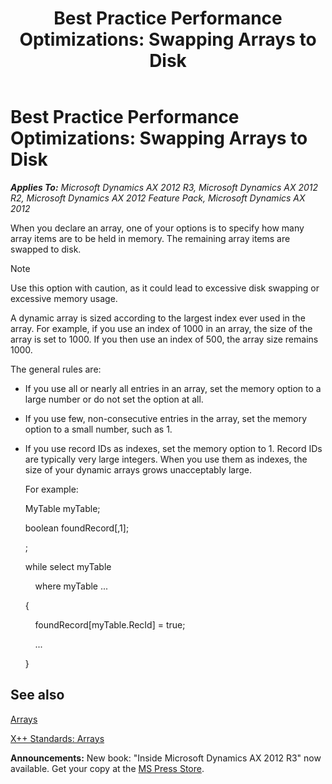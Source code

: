 ﻿---
title: 'Best Practice Performance Optimizations: Swapping Arrays to Disk'
TOCTitle: 'Performance Optimizations: Swapping Arrays to Disk'
ms:assetid: affdd249-d05a-4a56-af03-032d871578a9
ms:mtpsurl: https://msdn.microsoft.com/en-us/library/Aa855880(v=AX.60)
ms:contentKeyID: 35249734
ms.date: 05/18/2015
mtps_version: v=AX.60
---

# Best Practice Performance Optimizations: Swapping Arrays to Disk 


_**Applies To:** Microsoft Dynamics AX 2012 R3, Microsoft Dynamics AX 2012 R2, Microsoft Dynamics AX 2012 Feature Pack, Microsoft Dynamics AX 2012_

When you declare an array, one of your options is to specify how many array items are to be held in memory. The remaining array items are swapped to disk.


> [!NOTE]
> <P>Use this option with caution, as it could lead to excessive disk swapping or excessive memory usage.</P>



A dynamic array is sized according to the largest index ever used in the array. For example, if you use an index of 1000 in an array, the size of the array is set to 1000. If you then use an index of 500, the array size remains 1000.

The general rules are:

  - If you use all or nearly all entries in an array, set the memory option to a large number or do not set the option at all.

  - If you use few, non-consecutive entries in the array, set the memory option to a small number, such as 1.

  - If you use record IDs as indexes, set the memory option to 1. Record IDs are typically very large integers. When you use them as indexes, the size of your dynamic arrays grows unacceptably large.
    
    For example:
    
    MyTable myTable;
    
    boolean foundRecord\[,1\];
    
    ;
    
    while select myTable
    
        where myTable ...
    
    {
    
        foundRecord\[myTable.RecId\] = true;
    
        ...
    
    }

## See also

[Arrays](arrays.md)

[X++ Standards: Arrays](x-standards-arrays.md)

  
**Announcements:** New book: "Inside Microsoft Dynamics AX 2012 R3" now available. Get your copy at the [MS Press Store](https://www.microsoftpressstore.com/store/inside-microsoft-dynamics-ax-2012-r3-9780735685109).

